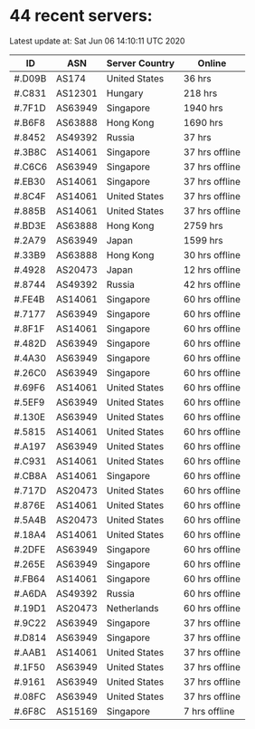 # 44 recent servers:

Latest update at: Sat Jun 06 14:10:11 UTC 2020

| ID | ASN | Server Country | Online |
| -- | --- | -------------- | ------ |
| #.D09B | AS174 | United States | 36 hrs |
| #.C831 | AS12301 | Hungary | 218 hrs |
| #.7F1D | AS63949 | Singapore | 1940 hrs |
| #.B6F8 | AS63888 | Hong Kong | 1690 hrs |
| #.8452 | AS49392 | Russia | 37 hrs |
| #.3B8C | AS14061 | Singapore | 37 hrs offline |
| #.C6C6 | AS63949 | Singapore | 37 hrs offline |
| #.EB30 | AS14061 | Singapore | 37 hrs offline |
| #.8C4F | AS14061 | United States | 37 hrs offline |
| #.885B | AS14061 | United States | 37 hrs offline |
| #.BD3E | AS63888 | Hong Kong | 2759 hrs |
| #.2A79 | AS63949 | Japan | 1599 hrs |
| #.33B9 | AS63888 | Hong Kong | 30 hrs offline |
| #.4928 | AS20473 | Japan | 12 hrs offline |
| #.8744 | AS49392 | Russia | 42 hrs offline |
| #.FE4B | AS14061 | Singapore | 60 hrs offline |
| #.7177 | AS63949 | Singapore | 60 hrs offline |
| #.8F1F | AS14061 | Singapore | 60 hrs offline |
| #.482D | AS63949 | Singapore | 60 hrs offline |
| #.4A30 | AS63949 | Singapore | 60 hrs offline |
| #.26C0 | AS63949 | Singapore | 60 hrs offline |
| #.69F6 | AS14061 | United States | 60 hrs offline |
| #.5EF9 | AS63949 | United States | 60 hrs offline |
| #.130E | AS63949 | United States | 60 hrs offline |
| #.5815 | AS14061 | United States | 60 hrs offline |
| #.A197 | AS63949 | United States | 60 hrs offline |
| #.C931 | AS14061 | United States | 60 hrs offline |
| #.CB8A | AS14061 | Singapore | 60 hrs offline |
| #.717D | AS20473 | United States | 60 hrs offline |
| #.876E | AS14061 | United States | 60 hrs offline |
| #.5A4B | AS20473 | United States | 60 hrs offline |
| #.18A4 | AS14061 | United States | 60 hrs offline |
| #.2DFE | AS63949 | Singapore | 60 hrs offline |
| #.265E | AS63949 | Singapore | 60 hrs offline |
| #.FB64 | AS14061 | Singapore | 60 hrs offline |
| #.A6DA | AS49392 | Russia | 60 hrs offline |
| #.19D1 | AS20473 | Netherlands | 60 hrs offline |
| #.9C22 | AS63949 | Singapore | 37 hrs offline |
| #.D814 | AS63949 | Singapore | 37 hrs offline |
| #.AAB1 | AS14061 | United States | 37 hrs offline |
| #.1F50 | AS63949 | United States | 37 hrs offline |
| #.9161 | AS63949 | United States | 37 hrs offline |
| #.08FC | AS63949 | United States | 37 hrs offline |
| #.6F8C | AS15169 | Singapore | 7 hrs offline |

